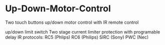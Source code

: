 # Up-Down-Motor-Control
Two touch buttons up/down motor control with IR remote control

up/down limit switch
Two stage current limiter protection with programable delay
IR protocols:
   RC5  (Phlips)
   RC6  (Philips)
   SIRC (Sony)
   PWC  (Nec)
